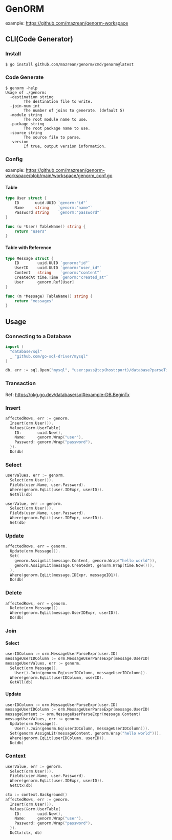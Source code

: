 # GenORM

example: https://github.com/mazrean/genorm-workspace

## CLI(Code Generator)
### Install
```bash
$ go install github.com/mazrean/genorm/cmd/genorm@latest
```

### Code Generate
```
$ genorm -help
Usage of ./genorm:
  -destination string
    	The destination file to write.
  -join-num int
    	The number of joins to generate. (default 5)
  -module string
    	The root module name to use.
  -package string
    	The root package name to use.
  -source string
    	The source file to parse.
  -version
    	If true, output version information.
```

### Config

example: https://github.com/mazrean/genorm-workspace/blob/main/workspace/genorm_conf.go

#### Table
```go
type User struct {
	ID       uuid.UUID `genorm:"id"`
	Name     string    `genorm:"name"`
	Password string    `genorm:"password"`
}

func (u *User) TableName() string {
	return "users"
}
```

#### Table with Reference
```go
type Message struct {
	ID        uuid.UUID `genorm:"id"`
	UserID    uuid.UUID `genorm:"user_id"`
	Content   string    `genorm:"content"`
	CreatedAt time.Time `genorm:"created_at"`
	User      genorm.Ref[User]
}

func (m *Message) TableName() string {
	return "messages"
}
```

## Usage
### Connecting to a Database
```go
import (
  "database/sql"
  _ "github.com/go-sql-driver/mysql"
)

db, err := sql.Open("mysql", "user:pass@tcp(host:port)/database?parseTime=true&loc=Asia%2FTokyo&charset=utf8mb4")
```

### Transaction
Ref: https://pkg.go.dev/database/sql#example-DB.BeginTx

### Insert
```go
affectedRows, err := genorm.
  Insert(orm.User()).
  Values(&orm.UserTable{
    ID:       uuid.New(),
    Name:     genorm.Wrap("user"),
    Password: genorm.Wrap("password"),
  }).
  Do(db)
```

### Select

```go
userValues, err := genorm.
  Select(orm.User()).
  Fields(user.Name, user.Password).
  Where(genorm.EqLit(user.IDExpr, userID)).
  GetAll(db)
```

```go
userValue, err := genorm.
  Select(orm.User()).
  Fields(user.Name, user.Password).
  Where(genorm.EqLit(user.IDExpr, userID)).
  Get(db)
```

### Update
```go
affectedRows, err = genorm.
  Update(orm.Message()).
  Set(
    genorm.AssignLit(message.Content, genorm.Wrap("hello world")),
    genorm.AssignLit(message.CreatedAt, genorm.Wrap(time.Now())),
  ).
  Where(genorm.EqLit(message.IDExpr, messageID1)).
  Do(db)
```


### Delete
```go
affectedRows, err = genorm.
  Delete(orm.Message()).
  Where(genorm.EqLit(message.UserIDExpr, userID)).
  Do(db)
```

### Join
#### Select
```go
userIDColumn := orm.MessageUserParseExpr(user.ID)
messageUserIDColumn := orm.MessageUserParseExpr(message.UserID)
messageUserValues, err := genorm.
  Select(orm.Message().
    User().Join(genorm.Eq(userIDColumn, messageUserIDColumn)).
  Where(genorm.EqLit(userIDColumn, userID).
  GetAll(db)
```

#### Update
```go
userIDColumn := orm.MessageUserParseExpr(user.ID)
messageUserIDColumn := orm.MessageUserParseExpr(message.UserID)
messageContent := orm.MessageUserParseExpr(message.Content)
messageUserValues, err := genorm.
  Update(orm.Message().
    User().Join(genorm.Eq(userIDColumn, messageUserIDColumn))).
  Set(genorm.AssignLit(messageContent, genorm.Wrap("hello world"))).
  Where(genorm.EqLit(userIDColumn, userID)).
  Do(db)
```

### Context

```go
userValue, err := genorm.
  Select(orm.User()).
  Fields(user.Name, user.Password).
  Where(genorm.EqLit(user.IDExpr, userID)).
  GetCtx(db)
```

```go
ctx := context.Background()
affectedRows, err := genorm.
  Insert(orm.User()).
  Values(&orm.UserTable{
    ID:       uuid.New(),
    Name:     genorm.Wrap("user"),
    Password: genorm.Wrap("password"),
  }).
  DoCtx(ctx, db)
```

